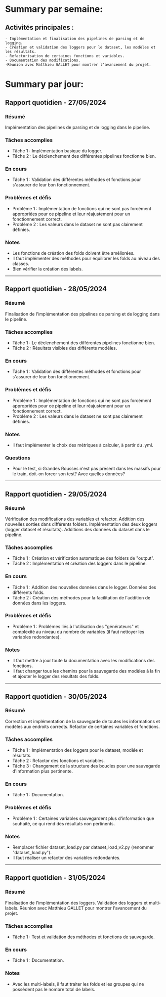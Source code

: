 # Summary par semaine: 
## Activités principales :
    - Implémentation et finalisation des pipelines de parsing et de logging.
    - Création et validation des loggers pour le dataset, les modèles et les résultats.
    - Refactorisation de certaines fonctions et variables.
    - Documentation des modifications.
    -Réunion avec Matthieu GALLET pour montrer l'avancement du projet.

# Summary par jour: 

## Rapport quotidien - 27/05/2024

### Résumé
Implémentation des pipelines de parsing et de logging dans le pipeline.

### Tâches accomplies
- Tâche 1 : Implémentation basique du logger.
- Tâche 2 : Le déclenchement des différentes pipelines fonctionne bien.

### En cours
- Tâche 1 : Validation des différentes méthodes et fonctions pour s'assurer de leur bon fonctionnement.

### Problèmes et défis
- Problème 1 : Implémentation de fonctions qui ne sont pas forcément appropriées pour ce pipeline et leur réajustement pour un fonctionnement correct.
- Problème 2 : Les valeurs dans le dataset ne sont pas clairement définies.

### Notes
- Les fonctions de création des folds doivent être améliorées.
- Il faut implémenter des méthodes pour équilibrer les folds au niveau des classes.
- Bien vérifier la création des labels.

---

## Rapport quotidien - 28/05/2024

### Résumé
Finalisation de l'implémentation des pipelines de parsing et de logging dans le pipeline.

### Tâches accomplies
- Tâche 1 : Le déclenchement des différentes pipelines fonctionne bien.
- Tâche 2 : Résultats visibles des différents modèles.

### En cours
- Tâche 1 : Validation des différentes méthodes et fonctions pour s'assurer de leur bon fonctionnement.

### Problèmes et défis
- Problème 1 : Implémentation de fonctions qui ne sont pas forcément appropriées pour ce pipeline et leur réajustement pour un fonctionnement correct.
- Problème 2 : Les valeurs dans le dataset ne sont pas clairement définies.

### Notes
- Il faut implémenter le choix des métriques à calculer, à partir du .yml.

### Questions 
- Pour le test, si Grandes Rousses n'est pas présent dans les massifs pour le train, doit-on forcer son test? Avec quelles données?

---

## Rapport quotidien - 29/05/2024

### Résumé
Vérification des modifications des variables et refactor. Addition des nouvelles sorties dans différents folders. Implémentation des deux loggers (logger dataset et résultats). Additions des données du dataset dans le pipeline.

### Tâches accomplies
- Tâche 1 : Création et vérification automatique des folders de "output".
- Tâche 2 : Implémentation et création des loggers dans le pipeline.

### En cours
- Tâche 1 : Addition des nouvelles données dans le logger. Données des différents folds.
- Tâche 2 : Création des méthodes pour la facilitation de l'addition de données dans les loggers.

### Problèmes et défis
- Problème 1 : Problèmes liés à l'utilisation des "générateurs" et complexité au niveau du nombre de variables (il faut nettoyer les variables redondantes).

### Notes
- Il faut mettre à jour toute la documentation avec les modifications des fonctions.
- Il faut changer tous les chemins pour la sauvegarde des modèles à la fin et ajouter le logger des résultats des folds.

---

## Rapport quotidien - 30/05/2024

### Résumé
Correction et implémentation de la sauvegarde de toutes les informations et modèles aux endroits corrects. Refactor de certaines variables et fonctions.

### Tâches accomplies
- Tâche 1 : Implémentation des loggers pour le dataset, modèle et résultats.
- Tâche 2 : Refactor des fonctions et variables.
- Tâche 3 : Changement de la structure des boucles pour une sauvegarde d'information plus pertinente.

### En cours
- Tâche 1 : Documentation.

### Problèmes et défis
- Problème 1 : Certaines variables sauvegardent plus d'information que souhaité, ce qui rend des résultats non pertinents.

### Notes
- Remplacer fichier dataset_load.py par dataset_load_v2.py (renommer "dataset_load.py").
- Il faut réaliser un refactor des variables redondantes.

---

## Rapport quotidien - 31/05/2024

### Résumé
Finalisation de l'implémentation des loggers. Validation des loggers et multi-labels. 
Réunion avec Matthieu GALLET pour montrer l'avancement du projet.
### Tâches accomplies
- Tâche 1 : Test et validation des méthodes et fonctions de sauvegarde.
### En cours
- Tâche 1 : Documentation.

### Notes
- Avec les multi-labels, il faut traiter les folds et les groupes qui ne possèdent pas le nombre total de labels.